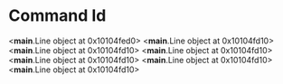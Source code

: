 # Command Id

<__main__.Line object at 0x10104fed0>
<__main__.Line object at 0x10104fd10>
<__main__.Line object at 0x10104fd10>
<__main__.Line object at 0x10104fd10>
<__main__.Line object at 0x10104fd10>
<__main__.Line object at 0x10104fd10>
<__main__.Line object at 0x10104fd10>
